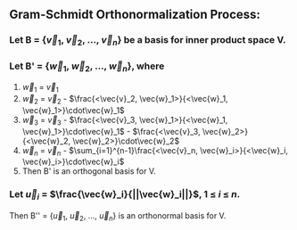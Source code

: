 ## Gram-Schmidt Orthonormalization Process:

### Let B = {$\vec{v}_1$, $\vec{v}_2$, ..., $\vec{v}_n$} be a basis for inner product space V.

### Let B' = {$\vec{w}_1$, $\vec{w}_2$, ..., $\vec{w}_n$}, where
1. $\vec{w}_1$ = $\vec{v}_1$
2. $\vec{w}_2$ = $\vec{v}_2$ - $\frac{<\vec{v}_2, \vec{w}_1>}{<\vec{w}_1, \vec{w}_1>}\cdot\vec{w}_1$
3. $\vec{w}_3$ = $\vec{v}_3$ - $\frac{<\vec{v}_3, \vec{w}_1>}{<\vec{w}_1, \vec{w}_1>}\cdot\vec{w}_1$ - $\frac{<\vec{v}_3, \vec{w}_2>}{<\vec{w}_2, \vec{w}_2>}\cdot\vec{w}_2$
4. $\vec{w}_n$ = $\vec{v}_n$ - $\sum_{i=1}^{n-1}\frac{<\vec{v}_n, \vec{w}_i>}{<\vec{w}_i, \vec{w}_i>}\cdot\vec{w}_i$
5. Then B' is an orthogonal basis for V.

### Let $\vec{u}_i$ = $\frac{\vec{w}_i}{||\vec{w}_i||}$, $1$ $\le$ $i$ $\le$ $n$.
Then B'' = {$\vec{u}_1$, $\vec{u}_2$, ..., $\vec{u}_n$} is an orthonormal basis for V.